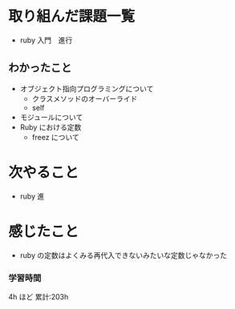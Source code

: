 # 取り組んだ課題一覧

- ruby 入門　進行

## わかったこと

- オブジェクト指向プログラミングについて
  - クラスメソッドのオーバーライド
  - self
- モジュールについて
- Ruby における定数
  - freez について

# 次やること

- ruby 進

# 感じたこと

- ruby の定数はよくみる再代入できないみたいな定数じゃなかった

### 学習時間

4h ほど
累計:203h
